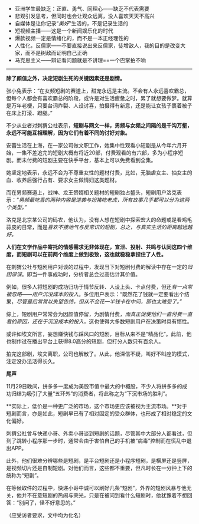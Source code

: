 * 亚洲学生最缺乏：正直、勇气、同理心——缺乏不代表需要
* 悲观引发思考，但同时也会让观众远离，没人喜欢天天不高兴
* 自媒体是让你记录“*美好*”生活的，不是记录生活的
* 短视频主播——这是一个新闻娱乐化的时代
* 爆款视频一定是情绪化的，而不是一本正经理性的
* 人性化，反儒家——不要直接说出来反儒家，徒增敌人，我的目的是改变大家，而不是树敌而证明自己正确
* 马克思主义——辩证看问题就是不讲理==一个巴掌拍不响

---

**除了颜值之外，决定短剧生死的关键因素还是剧情。**

张小兔表示：“在女频短剧的赛道上，甜宠永远是主流。不会有人永远喜欢霸总，但每个人都会有喜欢霸总的阶段，或许是对生活疲惫之时，累了就想要做梦。就算是万年老梗，只要台词炸裂、人设讨喜，拍摄得有新意，还是能让女孩子裹着被子在床上打滚、蹬腿。”

不少从业者对刺猬公社表示，**短剧与网文一样，男频与女频之间隔的是千沟万壑，永远不可能互相理解，因为它们有着不同的讨好对象。**

安蕾生活在上海，在一家公司做文职工作，她集中性观看小短剧是从今年六月开始，一集不差追完的短剧大概有将近20部，付费观看的有六部，多为小程序短剧。而未付费的短剧主要在快手平台，基本上可以免费看到全集。

她坚定地表示，永远不会为不尊重女性的题材付费，比如，无脑虐女主、抽女主的血、收养后强行占有、要求女主做情妇这类题材。

而在男频赛道上，战神、龙王赘婿相关题材的短剧独占鳌头，短剧用户洛克表示：“*男频最吃香的两种内容是逆袭与扮猪吃老虎，所有故事几乎都可以分为这两个类型。”*

洛克是北京某公司的码农，他认为，没有人想在短剧中探索宏大的命题或是看鸡毛蒜皮的日常，而是*喜欢不接地气与反常识的短剧，总之，与真实生活的距离越远越好。*

**人们在文学作品中寄托的情感需求无非体现在，宣泄、投射、共鸣与认同这四个维度，而短剧可以在前两个维度上做到极致，这也就稳稳拿捏住了人性。**

在刺猬公社与短剧用户对谈的过程中，发现当下对短剧付费的解读中存在一定的*归因谬误*。即当一件事成功时，分析者总会过高估计其价值。

例如，很多人将短剧的成功归功于情节反转、人设上头、卡点付费，但还*有一点常被忽略——用户沉没成本的投入*。多位用户表示：“既然花了钱就一定要看出个结果，*尽管最后常常以失望告终，但从不会花一半钱卡在中间，那也太难受了。”*

综上，短剧用户常常会为因颜值停留，为剧情付费，*而真正促使他们一直付费一直看的原因，还在于沉没成本的投入*，这也使得大多数短剧用户在决策时具有惯性。

或许如埃文所言，妄想赚快钱与踩风口的短剧，目标从来不是“精品化”。此前，他也制作过在播出平台上获得8.0高分的短剧，但打分人数只有百余人。

拍完这部剧，埃文离职，公司也解散了。从此，他深信不疑，叫好不叫座的模式，注定没办法活得长久。

**尾声**

11月29日晚间，拼多多一度成为美股市值中最大的中概股，不少人将拼多多的成功归结为吸引了大量“五环外”的消费者，将此称之为“下沉市场的胜利”。

**实际上，低价是一种更广泛的市场，这个市场更应该被视为主流市场。**对于短剧而言，亦是如此，短剧早已有了相对固定的受众群体，也形成了相对稳定的文化偏好。

刺猬公社曾与快递小哥、外卖小哥谈到短剧的话题，尽管其中大部分人都看过，但到了跳转小程序那一步时，通常会由于害怕自己的手机被“病毒”控制而在慌乱中退出APP。

此外，他们很难分辨哪些是短剧，是平台短剧还是小程序短剧，是横屏还是竖屏，是视频切片还是自制短剧。对他们而言，这些都不重要，但凡时长在一分钟上下的统称为“短剧”。

在等候取件的过程中，快递小哥中诚可以刷好几条“短剧”，外界的短剧风暴与他无关，他并不在意短剧的热闹与荣光，只是在被问到看什么短剧时，他犹豫着不想回答：“别问了，怪不好意思的。”

（应受访者要求，文中均为化名）